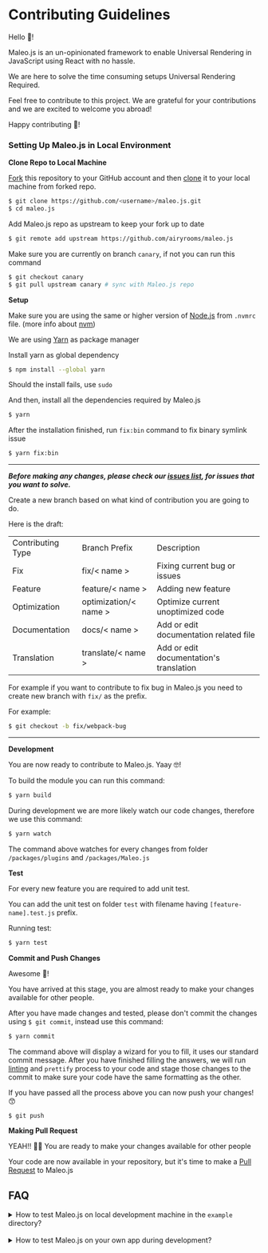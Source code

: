 # Contributing Guidelines

Hello 👋!

Maleo.js is an un-opinionated framework to enable Universal Rendering in JavaScript using React with no hassle.

We are here to solve the time consuming setups Universal Rendering Required.

Feel free to contribute to this project. We are grateful for your contributions and we are excited to welcome you abroad!

Happy contributing 🎉!

### Setting Up Maleo.js in Local Environment

**Clone Repo to Local Machine**

[Fork](https://help.github.com/articles/fork-a-repo/) this repository to your GitHub account and then [clone](https://help.github.com/articles/cloning-a-repository/) it to your local machine from forked repo.

```bash
$ git clone https://github.com/<username>/maleo.js.git
$ cd maleo.js
```

Add Maleo.js repo as upstream to keep your fork up to date

```bash
$ git remote add upstream https://github.com/airyrooms/maleo.js
```

Make sure you are currently on branch `canary`, if not you can run this command
```bash
$ git checkout canary
$ git pull upstream canary # sync with Maleo.js repo
```

**Setup**

Make sure you are using the same or higher version of [Node.js](https://nodejs.org/en/) from `.nvmrc` file. (more info about [nvm](https://github.com/creationix/nvm))

We are using [Yarn](https://yarnpkg.com/en/) as package manager

Install yarn as global dependency
```bash
$ npm install --global yarn
```
Should the install fails, use `sudo`

And then, install all the dependencies required by Maleo.js

```bash
$ yarn
```

After the installation finished, run `fix:bin` command to fix binary symlink issue
```bash
$ yarn fix:bin
```

---

***Before making any changes, please check our [issues list](https://github.com/airyrooms/maleo.js/issues), for issues that you want to solve.***

Create a new branch based on what kind of contribution you are going to do.

Here is the draft:
<!-- Do not translate this table -->
<table>
    <tr>
        <td> Contributing Type </td>
        <td> Branch Prefix </td>
        <td> Description </td>
    </tr>
    <tr>
        <td> Fix </td>
        <td> fix/< name > </td>
        <td> Fixing current bug or issues </td>
    </tr>
    <tr>
        <td> Feature </td>
        <td> feature/< name > </td>
        <td> Adding new feature </td>
    </tr>
    <tr>
        <td> Optimization </td>
        <td> optimization/< name > </td>
        <td> Optimize current unoptimized code </td>
    </tr>
    <tr>
        <td> Documentation </td>
        <td> docs/< name > </td>
        <td> Add or edit documentation related file </td>
    </tr>
    <tr>
        <td> Translation </td>
        <td> translate/< name > </td>
        <td> Add or edit documentation's translation </td>
    </tr>
</table>

For example if you want to contribute to fix bug in Maleo.js you need to create new branch with `fix/` as the prefix.

For example:
```bash
$ git checkout -b fix/webpack-bug
```

---

**Development**

You are now ready to contribute to Maleo.js. Yaay 🤓!

To build the module you can run this command:
```bash
$ yarn build
```

During development we are more likely watch our code changes, therefore we use this command:
```bash
$ yarn watch
```

The command above watches for every changes from folder `/packages/plugins`  and `/packages/Maleo.js`

**Test**

For every new feature you are required to add unit test.

You can add the unit test on folder `test` with filename having `[feature-name].test.js` prefix.


Running test:
```bash
$ yarn test
```

**Commit and Push Changes**

Awesome 🎉! 

You have arrived at this stage, you are almost ready to make your changes available for other people.

After you have made changes and tested, please don't commit the changes using `$ git commit`, instead use this command:
```bash
$ yarn commit
```

The command above will display a wizard for you to fill, it uses our standard commit message. After you have finished filling the answers, we will run [linting](https://stackoverflow.com/questions/8503559/what-is-linting) and `prettify` process to your code and stage those changes to the commit to make sure your code have the same formatting as the other.

If you have passed all the process above you can now push your changes! 😙

```bash
$ git push
```

**Making Pull Request**

YEAH!! 🎉🎉 You are ready to make your changes available for other people

Your code are now available in your repository, but it's time to make a [Pull Request](https://help.github.com/articles/about-pull-requests/) to Maleo.js

## FAQ
<details>
  <summary>How to test Maleo.js on local development machine in the <code>example</code> directory?</summary>
  Maleo.js is utilizing <a href="https://github.com/lerna/lerna">Lerna</a> and <a href="https://yarnpkg.com/lang/en/docs/workspaces/">Yarn Workspace</a> to manage the mono repo structure.
  So you can use the Maleo.js inside <code>package</code> folder or <code>example</code> folder. Because Yarn Workspace and Lerna has hoisted all the dependencies into root directory. Therefore every app inside <code>example</code> able to add symlinked Maleo.js as dependency.
</details>

<br/>

<details>
  <summary>How to test Maleo.js on your own app during development?</summary>
  You can run this command inside <code>packages/Maleo.js</code> directory
  <pre>
  $ yarn link # if you are using yarn on your app
  $ npm link # if you are using npm on your app</pre>
  And then go to your app directory and add <code>@airy/maleo.js</code> to your own app's <code>package.json</code> and run this command:
  <pre>$ yarn link @airy/maleo.js</pre>
  And you are good to go! Maleo.js are now living in your <code>node_modules</code> directory as a symlinked module
  
  more: 
    <ul>
      <li><a href="https://yarnpkg.com/lang/en/docs/cli/link/">Yarn Link</a></li>
      <li><a href="https://docs.npmjs.com/cli/link.html">NPM Link</a></li>
    </ul>
</details>